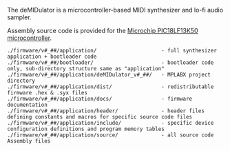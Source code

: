 The deMIDulator is a microcontroller-based MIDI synthesizer and lo-fi audio sampler.

Assembly source code is provided for the [Microchip PIC18LF13K50 microcontroller](https://octopart.com/search?q=pic18lf13k50&start=0).

```
./firmware/v#_##/application/                     - full synthesizer application + bootloader code
./firmware/v#_##/bootloader/                      - bootloader code only, sub-directory structure same as "application"
./firmware/v#_##/application/deMIDulator_v#_##/   - MPLABX project directory
./firmware/v#_##/application/dist/                - redistributable firmware .hex & .syx files
./firmware/v#_##/application/docs/                - firmware documentation
./firmware/v#_##/application/header/              - header files defining constants and macros for specific source code files
./firmware/v#_##/application/include/             - specific device configuration definitions and program memory tables
./firmware/v#_##/application/source/              - all source code Assembly files
```
